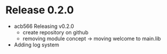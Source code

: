 # Release 0.2.0

- acb566 Releasing v0.2.0
  - create repository on github
  - removing module concept -> moving welcome to main.lib
- Adding log system
